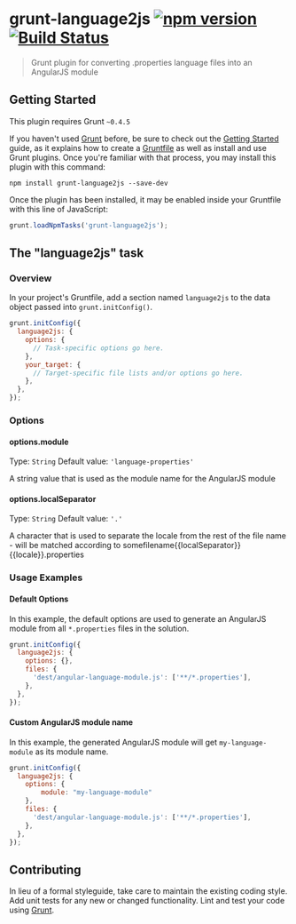 # grunt-language2js [![npm version](https://badge.fury.io/js/grunt-language2js.svg)](https://badge.fury.io/js/grunt-language2js) [![Build Status](https://travis-ci.org/c-eliasson/grunt-language2js.svg?branch=master)](https://travis-ci.org/c-eliasson/grunt-language2js)

> Grunt plugin for converting .properties language files into an AngularJS module

## Getting Started
This plugin requires Grunt `~0.4.5`

If you haven't used [Grunt](http://gruntjs.com/) before, be sure to check out the [Getting Started](http://gruntjs.com/getting-started) guide, as it explains how to create a [Gruntfile](http://gruntjs.com/sample-gruntfile) as well as install and use Grunt plugins. Once you're familiar with that process, you may install this plugin with this command:

```shell
npm install grunt-language2js --save-dev
```

Once the plugin has been installed, it may be enabled inside your Gruntfile with this line of JavaScript:

```js
grunt.loadNpmTasks('grunt-language2js');
```

## The "language2js" task

### Overview
In your project's Gruntfile, add a section named `language2js` to the data object passed into `grunt.initConfig()`.

```js
grunt.initConfig({
  language2js: {
    options: {
      // Task-specific options go here.
    },
    your_target: {
      // Target-specific file lists and/or options go here.
    },
  },
});
```

### Options

#### options.module
Type: `String`
Default value: `'language-properties'`

A string value that is used as the module name for the AngularJS module

#### options.localSeparator
Type: `String`
Default value: `'.'`

A character that is used to separate the locale from the rest of the file name - will be matched according to somefilename{{localSeparator}}{{locale}}.properties

### Usage Examples

#### Default Options
In this example, the default options are used to generate an AngularJS module from all `*.properties` files in the solution.

```js
grunt.initConfig({
  language2js: {
    options: {},
    files: {
      'dest/angular-language-module.js': ['**/*.properties'],
    },
  },
});
```

#### Custom AngularJS module name
In this example, the generated AngularJS module will get `my-language-module` as its module name.

```js
grunt.initConfig({
  language2js: {
    options: {
        module: "my-language-module"
    },
    files: {
      'dest/angular-language-module.js': ['**/*.properties'],
    },
  },
});
```

## Contributing
In lieu of a formal styleguide, take care to maintain the existing coding style. Add unit tests for any new or changed functionality. Lint and test your code using [Grunt](http://gruntjs.com/).
